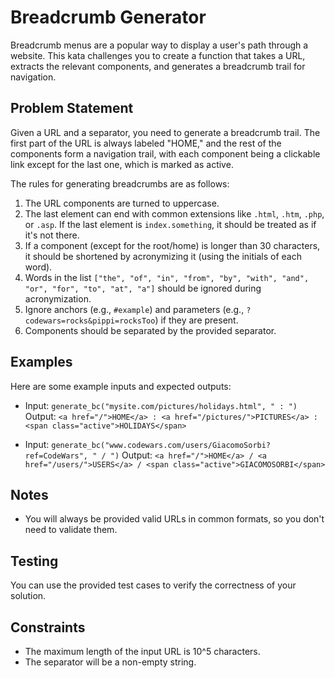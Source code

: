 # Breadcrumb Generator

Breadcrumb menus are a popular way to display a user's path through a website. This kata challenges you to create a function that takes a URL, extracts the relevant components, and generates a breadcrumb trail for navigation.

## Problem Statement

Given a URL and a separator, you need to generate a breadcrumb trail. The first part of the URL is always labeled "HOME," and the rest of the components form a navigation trail, with each component being a clickable link except for the last one, which is marked as active.

The rules for generating breadcrumbs are as follows:

1. The URL components are turned to uppercase.
2. The last element can end with common extensions like `.html`, `.htm`, `.php`, or `.asp`. If the last element is `index.something`, it should be treated as if it's not there.
3. If a component (except for the root/home) is longer than 30 characters, it should be shortened by acronymizing it (using the initials of each word).
4. Words in the list `["the", "of", "in", "from", "by", "with", "and", "or", "for", "to", "at", "a"]` should be ignored during acronymization.
5. Ignore anchors (e.g., `#example`) and parameters (e.g., `?codewars=rocks&pippi=rocksToo`) if they are present.
6. Components should be separated by the provided separator.

## Examples

Here are some example inputs and expected outputs:

- Input: `generate_bc("mysite.com/pictures/holidays.html", " : ")`
  Output: `<a href="/">HOME</a> : <a href="/pictures/">PICTURES</a> : <span class="active">HOLIDAYS</span>`

- Input: `generate_bc("www.codewars.com/users/GiacomoSorbi?ref=CodeWars", " / ")`
  Output: `<a href="/">HOME</a> / <a href="/users/">USERS</a> / <span class="active">GIACOMOSORBI</span>`

## Notes

- You will always be provided valid URLs in common formats, so you don't need to validate them.

## Testing

You can use the provided test cases to verify the correctness of your solution.

## Constraints

- The maximum length of the input URL is 10^5 characters.
- The separator will be a non-empty string.
